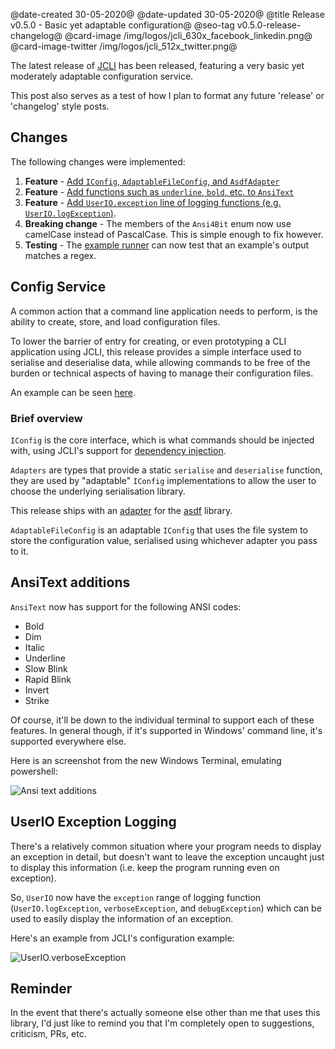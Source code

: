 @date-created 30-05-2020@
@date-updated 30-05-2020@
@title Release v0.5.0 - Basic yet adaptable configuration@
@seo-tag v0.5.0-release-changelog@
@card-image /img/logos/jcli_630x_facebook_linkedin.png@
@card-image-twitter /img/logos/jcli_512x_twitter.png@

The latest release of [JCLI](https://code.dlang.org/packages/jcli) has been released, featuring a very basic yet moderately adaptable configuration service.

This post also serves as a test of how I plan to format any future 'release' or 'changelog' style posts.

## Changes

The following changes were implemented:

1. **Feature** - [Add `IConfig`, `AdaptableFileConfig`, and `AsdfAdapter`](#config-service)
2. **Feature** - [Add functions such as `underline`, `bold`, etc. to `AnsiText`](#ansitext-additions)
3. **Feature** - [Add `UserIO.exception` line of logging functions (e.g. `UserIO.logException`)](#userio-exception-logging).
4. **Breaking change** - The members of the `Ansi4Bit` enum now use camelCase instead of PascalCase. This is simple enough to fix however.
5. **Testing** - The [example runner](https://github.com/BradleyChatha/jcli/blob/master/examples/test_all.ps1) can now test that an example's output matches a regex.

## Config Service

A common action that a command line application needs to perform, is the ability to create, store, and load configuration files.

To lower the barrier of entry for creating, or even prototyping a CLI application using JCLI, this release provides a simple interface
used to serialise and deserialise data, while allowing commands to be free of the burden or technical aspects of having to manage their
configuration files.

An example can be seen [here](https://github.com/BradleyChatha/jcli/tree/master/examples/06-configuration).

### Brief overview

`IConfig` is the core interface, which is what commands should be injected with, using JCLI's support for [dependency injection](https://github.com/BradleyChatha/jcli/tree/master/examples/05-dependency-injection).

`Adapters` are types that provide a static `serialise` and `deserialise` function, they are used by "adaptable" `IConfig` implementations to
allow the user to choose the underlying serialisation library.

This release ships with an [adapter](https://github.com/BradleyChatha/jcli/blob/master/source/jaster/cli/adapters/config/asdf.d) for the
[asdf](https://github.com/libmir/asdf) library.

`AdaptableFileConfig` is an adaptable `IConfig` that uses the file system to store the configuration value, serialised using whichever
adapter you pass to it.

## AnsiText additions

`AnsiText` now has support for the following ANSI codes:

* Bold
* Dim
* Italic
* Underline
* Slow Blink
* Rapid Blink
* Invert
* Strike

Of course, it'll be down to the individual terminal to support each of these features. In general though, if it's supported in Windows' command line, it's
supported everywhere else.

Here is an screenshot from the new Windows Terminal, emulating powershell:

![Ansi text additions](/img/blogs/jcli/v050_ansi_text.webp)

## UserIO Exception Logging

There's a relatively common situation where your program needs to display an exception in detail, but doesn't want to leave the exception uncaught just
to display this information (i.e. keep the program running even on exception).

So, `UserIO` now have the `exception` range of logging function (`UserIO.logException`, `verboseException`, and `debugException`) which can be used
to easily display the information of an exception.

Here's an example from JCLI's configuration example:

![UserIO.verboseException](/img/blogs/jcli/v050_userio_exception.webp)

## Reminder

In the event that there's actually someone else other than me that uses this library, I'd just like to remind you that I'm completely
open to suggestions, criticism, PRs, etc.
